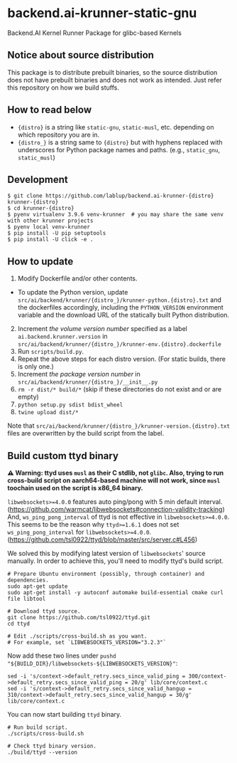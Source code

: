 # backend.ai-krunner-static-gnu
Backend.AI Kernel Runner Package for glibc-based Kernels

## Notice about source distribution

This package is to distribute prebuilt binaries, so the source distribution does not have prebuilt
binaries and does not work as intended.  Just refer this repository on how we build stuffs.

## How to read below

* `{distro}` is a string like `static-gnu`, `static-musl`, etc. depending on which repository you are in.
* `{distro_}` is a string same to `{distro}` but with hyphens replaced with underscores for Python
  package names and paths. (e.g., `static_gnu`, `static_musl`)

## Development

```console
$ git clone https://github.com/lablup/backend.ai-krunner-{distro} krunner-{distro}
$ cd krunner-{distro}
$ pyenv virtualenv 3.9.6 venv-krunner  # you may share the same venv with other krunner projects
$ pyenv local venv-krunner
$ pip install -U pip setuptools
$ pip install -U click -e .
```

## How to update

1. Modify Dockerfile and/or other contents.
  - To update the Python version, update `src/ai/backend/krunner/{distro_}/krunner-python.{distro}.txt`
    and the dockerfiles accordingly, including the `PYTHON_VERSION` environment variable and the download
    URL of the statically built Python distribution.
2. Increment *the volume version number* specified as a label `ai.backend.krunner.version`
   in `src/ai/backend/krunner/{distro_}/krunner-env.{distro}.dockerfile`
3. Run `scripts/build.py`.
4. Repeat the above steps for each distro version. (For static builds, there is only one.)
5. Increment *the package version number* in `src/ai/backend/krunner/{distro_}/__init__.py`
6. `rm -r dist/* build/*` (skip if these directories do not exist and or are empty)
7. `python setup.py sdist bdist_wheel`
8. `twine upload dist/*`

Note that `src/ai/backend/krunner/{distro_}/krunner-version.{distro}.txt` files are
overwritten by the build script from the label.

## Build custom ttyd binary

**⚠️ Warning: ttyd uses `musl` as their C stdlib, not `glibc`. Also, trying to run cross-build script on aarch64-based machine will not work, since `musl` toochain used on the script is x86_64 binary.** 

`libwebsockets>=4.0.0` features auto ping/pong with 5 min default interval.
(https://github.com/warmcat/libwebsockets#connection-validity-tracking) And,
`ws_ping_pong_interval` of ttyd is not effective in `libwebsockets>=4.0.0`.
This seems to be the reason why `ttyd>=1.6.1` does not set
`ws_ping_pong_interval` for `libwebsockets>=4.0.0`.
(https://github.com/tsl0922/ttyd/blob/master/src/server.c#L456)

We solved this by modifying latest version of `libwebsockets`' source manually. In order to achieve this, 
you'll need to modify ttyd's build script.

```console
# Prepare Ubuntu environment (possibly, through container) and dependencies.
sudo apt-get update
sudo apt-get install -y autoconf automake build-essential cmake curl file libtool

# Download ttyd source.
git clone https://github.com/tsl0922/ttyd.git
cd ttyd

# Edit ./scripts/cross-build.sh as you want.
# For example, set `LIBWEBSOCKETS_VERSION="3.2.3"`
```
Now add these two lines under `pushd "${BUILD_DIR}/libwebsockets-${LIBWEBSOCKETS_VERSION}"`:
```console
sed -i 's/context->default_retry.secs_since_valid_ping = 300/context->default_retry.secs_since_valid_ping = 20/g' lib/core/context.c 
sed -i 's/context->default_retry.secs_since_valid_hangup = 310/context->default_retry.secs_since_valid_hangup = 30/g' lib/core/context.c 
```
You can now start building `ttyd` binary.   
```console
# Run build script.
./scripts/cross-build.sh

# Check ttyd binary version.
./build/ttyd --version
```
